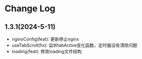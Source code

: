 # Change Log

## 1.3.1(2024-5-11)

- nginxConfig(feat): 更新停止nginx
- useTabScroll(fix): 监听tabActive变化函数，定时器没有清除问题
- loading(feat): 修改loading文件结构
